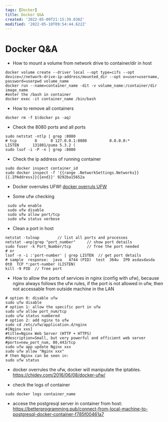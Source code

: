 ```yaml
---
tags: [Docker]
title: Docker Q&A
created: '2022-05-09T21:15:39.038Z'
modified: '2022-05-10T09:54:44.622Z'
---
```


# Docker Q&A

* How to mount a volume from network drive to container/dir in host
```shell
docker volume create --driver local --opt type=cifs --opt device=//network-drive-ip-address/mounted_dir --opt o=user=username, password=userpwd volume_name
docker run --name=container_name -dit -v volume_name:/container/dir image_name
#enter the /bash in container
docker exec -it container_name /bin/bash
```  
* How to remove all containers
```shell
docker rm -f $(docker ps -aq)
```
* Check the 8080 ports and all ports
```
sudo netstat -ntlp | grep :8080
# tcp        0      0 127.0.0.1:8080          0.0.0.0:*               LISTEN      131801/puma 5.3.2 ( 
sudo lsof -i -P -n | grep :8080
```
* Check the ip address of running container
```
sudo docker inspect container_id
sudo docker inspect -f '{{range .NetworkSettings.Networks}}{{.IPAddress}}{{end}}' 9292ba15652a
```
* Docker overrules UFW!
[docker overruls UFW](https://chjdev.com/2016/06/08/docker-ufw/)

* Some ufw checking
```
 sudo ufw enable
 sudo ufw disable
 sudo ufw allow port/tcp
 sudo ufw status verbose
```
* Clean a port in host
```
netstat -tulnap        // list all ports and processes
netstat -anp|grep "port_number"     // show port details
sudo fuser -k Port_Number/tcp       // free the port needed
# or
lsof -n -i :'port-number' | grep LISTEN  // get port details
# sample  response:  java   4744 (PID)  test  364u  IP0 asdasdasda   0t0  TCP *:port-number (LISTEN)
kill -9 PID  // free port
```

* How to allow the ports of services in nginx (config with ufw), because nginx always follows the ufw rules, if the port is not allowed in ufw, then not accessable from outside machine in the LAN
 ```
 # option 0: disable ufw
 sudo ufw disable
 # option 1: allow the specific port in ufw
 sudo ufw allow port_num/tcp
 sudo ufw status numbered
 # option 2: add nginx to ufw
 sudo cd /etc/ufw/application.d/nginx
 #[Nginx xxx]
 #title=Nginx Web Server (HTTP + HTTPS)
 #description=Small, but very powerful and efficient web server
 #ports=new_port_num, 80,443/tcp
 sudo ufw app update Nginx xxx
 sudo ufw allow "Nginx xxx"
 # then Nginx can be seen in:
 sudo ufw status

 ```
* docker overrules the ufw, docker will manipulate the iptables.
https://chjdev.com/2016/06/08/docker-ufw/

* check the logs of container
```
sudo docker logs container_name
```
* accese the postgresql server in container from host: https://betterprogramming.pub/connect-from-local-machine-to-postgresql-docker-container-f785f00461a7

